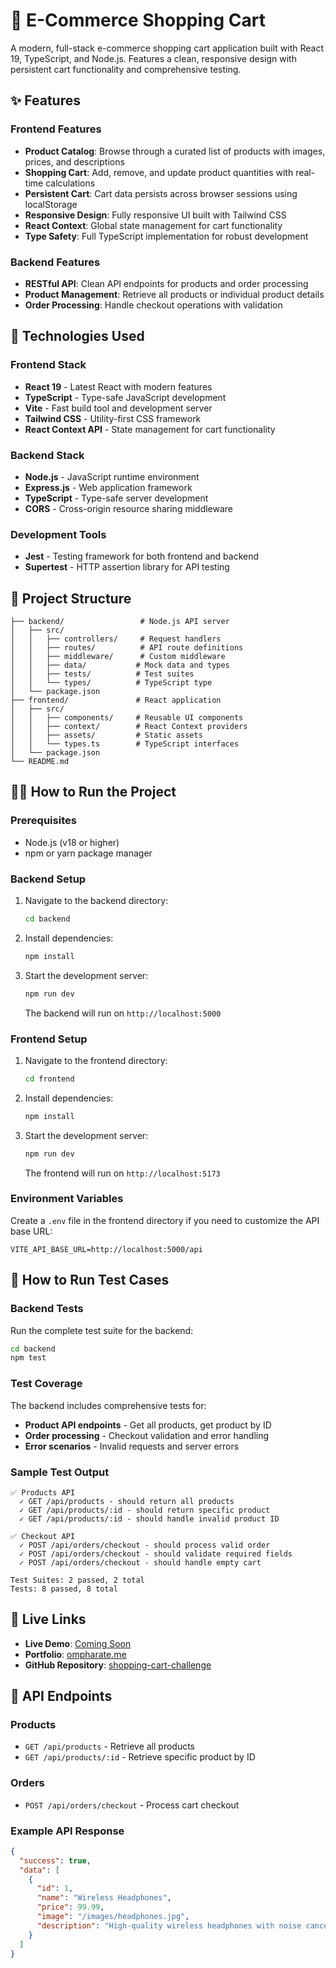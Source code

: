 # 🛒 E-Commerce Shopping Cart

A modern, full-stack e-commerce shopping cart application built with React 19, TypeScript, and Node.js. Features a clean, responsive design with persistent cart functionality and comprehensive testing.

## ✨ Features

### Frontend Features
- **Product Catalog**: Browse through a curated list of products with images, prices, and descriptions
- **Shopping Cart**: Add, remove, and update product quantities with real-time calculations
- **Persistent Cart**: Cart data persists across browser sessions using localStorage
- **Responsive Design**: Fully responsive UI built with Tailwind CSS
- **React Context**: Global state management for cart functionality
- **Type Safety**: Full TypeScript implementation for robust development

### Backend Features
- **RESTful API**: Clean API endpoints for products and order processing
- **Product Management**: Retrieve all products or individual product details
- **Order Processing**: Handle checkout operations with validation
## 🚀 Technologies Used

### Frontend Stack
- **React 19** - Latest React with modern features
- **TypeScript** - Type-safe JavaScript development
- **Vite** - Fast build tool and development server
- **Tailwind CSS** - Utility-first CSS framework
- **React Context API** - State management for cart functionality

### Backend Stack
- **Node.js** - JavaScript runtime environment
- **Express.js** - Web application framework
- **TypeScript** - Type-safe server development
- **CORS** - Cross-origin resource sharing middleware

### Development Tools
- **Jest** - Testing framework for both frontend and backend
- **Supertest** - HTTP assertion library for API testing


## 📁 Project Structure

```
├── backend/                 # Node.js API server
│   ├── src/
│   │   ├── controllers/     # Request handlers
│   │   ├── routes/          # API route definitions
│   │   ├── middleware/      # Custom middleware
│   │   ├── data/           # Mock data and types
│   │   ├── tests/          # Test suites
│   │   └── types/          # TypeScript type 
│   └── package.json
├── frontend/               # React application
│   ├── src/
│   │   ├── components/     # Reusable UI components
│   │   ├── context/        # React Context providers
│   │   ├── assets/         # Static assets
│   │   └── types.ts        # TypeScript interfaces
│   └── package.json
└── README.md
```

## 🏃‍♂️ How to Run the Project

### Prerequisites
- Node.js (v18 or higher)
- npm or yarn package manager

### Backend Setup
1. Navigate to the backend directory:
   ```bash
   cd backend
   ```

2. Install dependencies:
   ```bash
   npm install
   ```

3. Start the development server:
   ```bash
   npm run dev
   ```
   The backend will run on `http://localhost:5000`

### Frontend Setup
1. Navigate to the frontend directory:
   ```bash
   cd frontend
   ```

2. Install dependencies:
   ```bash
   npm install
   ```

3. Start the development server:
   ```bash
   npm run dev
   ```
   The frontend will run on `http://localhost:5173`

### Environment Variables
Create a `.env` file in the frontend directory if you need to customize the API base URL:
```
VITE_API_BASE_URL=http://localhost:5000/api
```

## 🧪 How to Run Test Cases

### Backend Tests
Run the complete test suite for the backend:
```bash
cd backend
npm test
```

### Test Coverage
The backend includes comprehensive tests for:
- **Product API endpoints** - Get all products, get product by ID
- **Order processing** - Checkout validation and error handling
- **Error scenarios** - Invalid requests and server errors

### Sample Test Output
```
✅ Products API
  ✓ GET /api/products - should return all products
  ✓ GET /api/products/:id - should return specific product
  ✓ GET /api/products/:id - should handle invalid product ID

✅ Checkout API  
  ✓ POST /api/orders/checkout - should process valid order
  ✓ POST /api/orders/checkout - should validate required fields
  ✓ POST /api/orders/checkout - should handle empty cart

Test Suites: 2 passed, 2 total
Tests: 8 passed, 8 total
```

## 🔗 Live Links

- **Live Demo**: [Coming Soon](#) <!-- Add your deployed application URL here -->
- **Portfolio**: [ompharate.me](https://ompharate.me)
- **GitHub Repository**: [shopping-cart-challenge](https://github.com/ompharate/shopping-cart-challenge)

## 🎯 API Endpoints

### Products
- `GET /api/products` - Retrieve all products
- `GET /api/products/:id` - Retrieve specific product by ID

### Orders
- `POST /api/orders/checkout` - Process cart checkout

### Example API Response
```json
{
  "success": true,
  "data": [
    {
      "id": 1,
      "name": "Wireless Headphones",
      "price": 99.99,
      "image": "/images/headphones.jpg",
      "description": "High-quality wireless headphones with noise cancellation"
    }
  ]
}
```